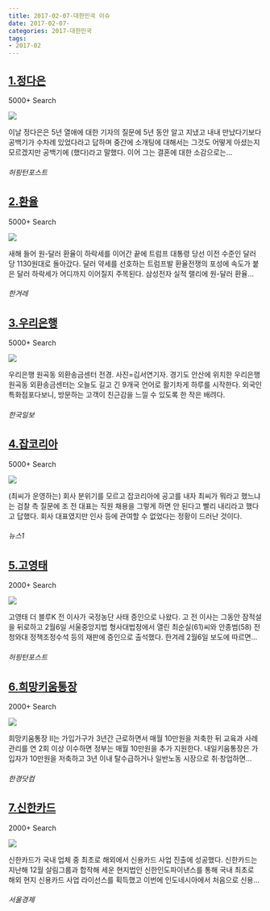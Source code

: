 ```yaml
---
title: 2017-02-07-대한민국 이슈
date: 2017-02-07-
categories: 2017-대한민국
tags: 
- 2017-02
---
```


[1.정다은](http://www.huffingtonpost.kr/2017/02/07/story_n_14633200.html)
--

5000+ Search

![](http:)

이날 정다은은 5년 열애에 대한 기자의 질문에 5년 동안 알고 지냈고 내내 만났다기보다 공백기가 수차례 있었다라고 답하며 중간에 소개팅에 대해서는 그것도 어떻게 아셨는지 모르겠지만 공백기에 (했다)라고 말했다. 이어 그는 결혼에 대한 소감으로는...
###### 허핑턴포스트

[2.환율](http://www.hani.co.kr/arti/economy/stock/781560.html)
--

5000+ Search

![](http:)

새해 들어 원-달러 환율이 하락세를 이어간 끝에 트럼프 대통령 당선 이전 수준인 달러당 1130원대로 돌아갔다. 달러 약세를 선호하는 트럼프발 환율전쟁의 포성에 속도가 붙은 달러 하락세가 어디까지 이어질지 주목된다. 삼성전자 실적 랠리에 원-달러 환율...
###### 한겨레

[3.우리은행](http://www.hankookilbo.com/v/b86480c921ac7a483e0a7d91804ed28c)
--

5000+ Search

![](http:)

우리은행 원곡동 외환송금센터 전경. 사진=김서연기자. 경기도 안산에 위치한 우리은행 원곡동 외환송금센터는 오늘도 길고 긴 9개국 언어로 활기차게 하루를 시작한다. 외국인 특화점포다보니, 방문하는 고객이 친근감을 느낄 수 있도록 한 작은 배려다.
###### 한국일보

[4.잡코리아](http://news1.kr/articles/?2905638)
--

5000+ Search

![](http:)

(최씨가 운영하는) 회사 분위기를 모르고 잡코리아에 공고를 내자 최씨가 뭐라고 했느냐는 검찰 측 질문에 조 전 대표는 직원 채용을 그렇게 하면 안 된다고 빨리 내리라고 했다고 답했다. 회사 대표였지만 인사 등에 관여할 수 없었다는 정황이 드러난 것이다.
###### 뉴스1

[5.고영태](http://www.huffingtonpost.kr/2017/02/06/story_n_14630414.html)
--

2000+ Search

![](http:)

고영태 더 블루K 전 이사가 국정농단 사태 증인으로 나왔다. 고 전 이사는 그동안 잠적설을 뒤로하고 2월6일 서울중앙지법 형사대법정에서 열린 최순실(61)씨와 안종범(58) 전 청와대 정책조정수석 등의 재판에 증인으로 출석했다. 한겨레 2월6일 보도에 따르면...
###### 허핑턴포스트

[6.희망키움통장](http://www.hankyung.com/news/app/newsview.php?aid=201702064139g)
--

2000+ Search

![](http:)

희망키움통장 Ⅱ는 가입가구가 3년간 근로하면서 매월 10만원을 저축한 뒤 교육과 사례관리를 연 2회 이상 이수하면 정부는 매월 10만원을 추가 지원한다. 내일키움통장은 가입자가 10만원을 저축하고 3년 이내 탈수급하거나 일반노동 시장으로 취·창업하면...
###### 한경닷컴

[7.신한카드](http://www.sedaily.com/NewsView/1OBZOJ7WAO)
--

2000+ Search

![](http:)

신한카드가 국내 업체 중 최초로 해외에서 신용카드 사업 진출에 성공했다. 신한카드는 지난해 12월 살림그룹과 합작해 세운 현지법인 신한인도파이낸스를 통해 국내 최초로 해외 현지 신용카드 사업 라이선스를 획득했고 이번에 인도네시아에서 처음으로 신용...
###### 서울경제

